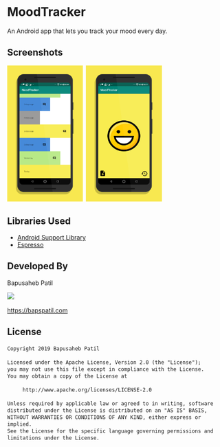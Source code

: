 
# MoodTracker

An Android app that lets you track your mood every day.

## Screenshots

<img src="./art/screen0.png" width="35%">&ensp;<img src="./art/screen1.png" width="35%">

## Libraries Used

* [Android Support Library](https://developer.android.com/topic/libraries/support-library/)
* [Espresso](https://developer.android.com/training/testing/espresso)

## Developed By

Bapusaheb Patil

<img src="https://github.com/bapspatil.png" width="20%">

https://bapspatil.com

## License

    Copyright 2019 Bapusaheb Patil

    Licensed under the Apache License, Version 2.0 (the "License");
    you may not use this file except in compliance with the License.
    You may obtain a copy of the License at

         http://www.apache.org/licenses/LICENSE-2.0

    Unless required by applicable law or agreed to in writing, software
    distributed under the License is distributed on an "AS IS" BASIS,
    WITHOUT WARRANTIES OR CONDITIONS OF ANY KIND, either express or implied.
    See the License for the specific language governing permissions and
    limitations under the License.